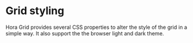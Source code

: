 # Grid styling

Hora Grid provides several CSS properties to alter the style of the grid in a simple way.
It also support the the browser light and dark theme.
